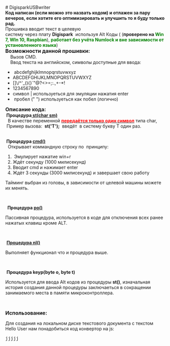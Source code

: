 <p><span style="font-size:14px"># DigisparkUSBwriter<br />
<strong>Код написан (если можно это назвать кодом) и отлажен за пару вечеров, если хотите его оптимизировать и улучшить то я буду только рад.&nbsp;</strong><br />
Прошивка вводит текст в целевую систему&nbsp;через&nbsp;плату&nbsp;<strong>Digispark</strong>&nbsp;&nbsp;используя Alt Коды (<strong><span style="color:#FF0000"></span></strong> (<strong>проверено на <span style="color:#008000">Win 7, WIn 10, Raspbian</span></strong>), <strong><span style="color:#008000">работает без учёта Numlock и вне зависимости от установленного языка</span></strong>)</span><br />
<span style="font-size:16px"><strong>Возможности данной прошивки:</strong></span><br />
&nbsp; &nbsp;<span style="font-size:14px"> Вызов CMD.<br />
&nbsp; &nbsp; Ввод текста на английском, символы доступные для ввода:&nbsp;</span></p>

<ul>
	<li><span style="font-size:14px">&nbsp;abcdefghijklmnopqrstuvwxyz</span></li>
	<li><span style="font-size:14px">ABCDEFGHIJKLMNOPQRSTUVWXYZ</span></li>
	<li><span style="font-size:14px">[]\/^&#39;_(){}`&quot;@?&lt;&gt;=;:.,+-*!</span></li>
	<li><span style="font-size:14px">1234567890</span></li>
	<li><span style="font-size:14px">символ | используеться для эмуляции нажатия enter</span></li>
	<li><span style="font-size:14px">&nbsp;пробел (&quot; &quot;) используеться как побел (логично)</span></li>
</ul>

<p><span style="font-size:16px"><strong>Описание кода:</strong></span><br />
<span style="font-size:14px"><strong>&nbsp;Процедура<u> st(char sm)</u></strong><br />
&nbsp; В качестве переменной <strong><u><span style="color:#FF0000">передаётся только один символ</span></u></strong> типа char,&nbsp;<br />
&nbsp;Пример вызова:&nbsp;&nbsp;<strong>st(&#39;T&#39;);</strong>&nbsp; введёт&nbsp; в систему букву T один раз.</span></p>

<p><br />
<span style="font-size:14px"><strong>&nbsp;Процедура <u>cmd()</u></strong><br />
&nbsp; Открывает коммандную строку по&nbsp; принципу:&nbsp;</span></p>

<ol>
	<li><span style="font-size:14px">&nbsp;Эмулирует нажатие win+r</span></li>
	<li><span style="font-size:14px">Ждёт секунду (1000 милисекунд)</span></li>
	<li><span style="font-size:14px">Вводит cmd и нажимает enter&nbsp;</span></li>
	<li><span style="font-size:14px">Ждёт 3 секунды&nbsp;(3000 милисекунд) и завершает свою работу</span></li>
</ol>

<p><span style="font-size:14px">Тайминг выбран из головы, в зависимости от целевой машины можете их менять.</span></p>

<p>&nbsp;</p>

<p><span style="font-size:14px"><strong>&nbsp; Процедура&nbsp;<u>po()</u></strong></span></p>

<p><span style="font-size:14px">Пассивная процедура, используется в коде для отключения всех ранее нажатых клавиш кроме ALT.</span></p>

<p>&nbsp;</p>

<p><span style="font-size:14px">&nbsp;<u><strong>Процедура&nbsp;nl()</strong></u></span></p>

<p><span style="font-size:14px">Выполняет функционал что и процедура выше.</span></p>

<p>&nbsp;</p>

<p><span style="font-size:14px">&nbsp;<strong>Процедура keyp(byte o, byte t)</strong></span></p>

<p><span style="font-size:14px">Используется для ввода Alt кодов из процедуры <strong>st()</strong>, изначальная история создания данной процедуры заключаеться в сокращении занимаемого места в памяти микроконтроллера.</span></p>

<p>&nbsp;</p>

<p><span style="font-size:16px"><strong>Использование:</strong></span></p>

<p>Для создания на локальном диске текстового документа с текстом Hello User нам понадобиться код конвертор на js:</p>

<pre>
jjjjj</pre>

<p>&nbsp;</p>

<p>&nbsp;</p>

<p>&nbsp;</p>
